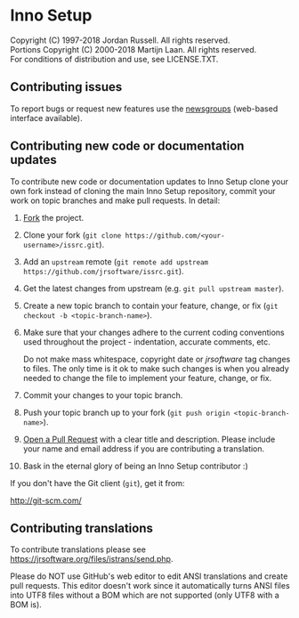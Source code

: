 Inno Setup
==========

Copyright (C) 1997-2018 Jordan Russell. All rights reserved.  
Portions Copyright (C) 2000-2018 Martijn Laan. All rights reserved.  
For conditions of distribution and use, see LICENSE.TXT.

Contributing issues
-------------------

To report bugs or request new features use the [newsgroups](https://jrsoftware.org/forums.php) (web-based interface available).

Contributing new code or documentation updates
----------------------------------------------

To contribute new code or documentation updates to Inno Setup clone your own
fork instead of cloning the main Inno Setup repository, commit your work on topic
branches and make pull requests. In detail:

1. [Fork](http://help.github.com/fork-a-repo/) the project.

2. Clone your fork (`git clone https://github.com/<your-username>/issrc.git`).

3. Add an `upstream` remote (`git remote add upstream
   https://github.com/jrsoftware/issrc.git`).

4. Get the latest changes from upstream (e.g. `git pull upstream master`).

5. Create a new topic branch to contain your feature, change, or fix (`git
   checkout -b <topic-branch-name>`).

6. Make sure that your changes adhere to the current coding conventions used
   throughout the project - indentation, accurate comments, etc.

   Do not make mass whitespace, copyright date or $jrsoftware$ tag changes to
   files. The only time is it ok to make such changes is when you already needed
   to change the file to implement your feature, change, or fix.

7. Commit your changes to your topic branch.

8. Push your topic branch up to your fork (`git push origin
   <topic-branch-name>`).

9. [Open a Pull Request](http://help.github.com/send-pull-requests/) with a
    clear title and description. Please include your name and email address if
	  you are contributing a translation.

10. Bask in the eternal glory of being an Inno Setup contributor :)

If you don't have the Git client (`git`), get it from:

http://git-scm.com/

Contributing translations
-------------------------

To contribute translations please see https://jrsoftware.org/files/istrans/send.php.

Please do NOT use GitHub's web editor to edit ANSI translations and create pull
requests. This editor doesn't work since it automatically turns ANSI files into
UTF8 files without a BOM which are not supported (only UTF8 with a BOM is).